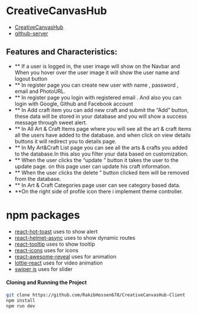 # CreativeCanvasHub

- [CreativeCanvasHub](https://assignment10-a34c2.web.app/) 
- [github-server](https://github.com/RakibHossen678/CreativeCanvasHub-Server) 



## Features and Characteristics:
- ** If a user is logged in, the user image will show on the Navbar and When you hover over the user image it will show the user name and logout  button
- ** In register page you can create new user with name , password , email and PhotoURL.
- ** In register page you login with registered email . And also you can login with  Google, Github and Facebook account
- ** In Add craft item you can add new craft and  submit the “Add” button, these data will be stored in your database and you will show a success message through sweet alert. 
- ** In All Art & Craft Items page  where you will see all the art & craft items all the users have added to the database. and when click on view details buttons it will redirect you to details page.
- ** In My Art&Craft List page  you can see all the arts & crafts you added to the database.In this also you filter your data based on customization.
- ** When the user clicks the “update ” button it takes the user to the update page. on this page user can update his craft information. 
- ** When the user clicks the delete ” button clicked item will be removed from the database. 
- ** In  Art & Craft Categories page user can see category based data.
- **On the right side of   profile icon there i implement  theme controller.



# npm packages

- [react-hot-toast](https://react-hot-toast.com/) uses  to show alert 
- [react-helmet-async](https://www.npmjs.com/package/react-helmet-async) uses  to show dynamic routes
- [react-tooltip](https://www.npmjs.com/package/react-tooltip) uses  to show tooltip
- [react-icons](https://react-icons.github.io/react-icons/) uses  for icons
- [react-awesome-reveal](https://www.npmjs.com/package/react-awesome-reveal) uses  for animation
- [lottie-react](https://www.npmjs.com/package/lottie-react) uses  for video animation
- [swiper js](https://swiperjs.com/) uses  for slider

#### Cloning and Running the Project
```sh
git clone https://github.com/RakibHossen678/CreativeCanvasHub-Client
npm install
npm run dev
